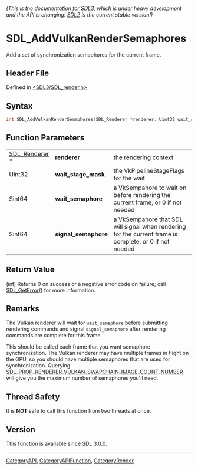 ###### (This is the documentation for SDL3, which is under heavy development and the API is changing! [SDL2](https://wiki.libsdl.org/SDL2/) is the current stable version!)
# SDL_AddVulkanRenderSemaphores

Add a set of synchronization semaphores for the current frame.

## Header File

Defined in [<SDL3/SDL_render.h>](https://github.com/libsdl-org/SDL/blob/main/include/SDL3/SDL_render.h)

## Syntax

```c
int SDL_AddVulkanRenderSemaphores(SDL_Renderer *renderer, Uint32 wait_stage_mask, Sint64 wait_semaphore, Sint64 signal_semaphore);
```

## Function Parameters

|                                |                      |                                                                                                         |
| ------------------------------ | -------------------- | ------------------------------------------------------------------------------------------------------- |
| [SDL_Renderer](SDL_Renderer) * | **renderer**         | the rendering context                                                                                   |
| Uint32                         | **wait_stage_mask**  | the VkPipelineStageFlags for the wait                                                                   |
| Sint64                         | **wait_semaphore**   | a VkSempahore to wait on before rendering the current frame, or 0 if not needed                         |
| Sint64                         | **signal_semaphore** | a VkSempahore that SDL will signal when rendering for the current frame is complete, or 0 if not needed |

## Return Value

(int) Returns 0 on success or a negative error code on failure; call
[SDL_GetError](SDL_GetError)() for more information.

## Remarks

The Vulkan renderer will wait for `wait_semaphore` before submitting
rendering commands and signal `signal_semaphore` after rendering commands
are complete for this frame.

This should be called each frame that you want semaphore synchronization.
The Vulkan renderer may have multiple frames in flight on the GPU, so you
should have multiple semaphores that are used for synchronization. Querying
[SDL_PROP_RENDERER_VULKAN_SWAPCHAIN_IMAGE_COUNT_NUMBER](SDL_PROP_RENDERER_VULKAN_SWAPCHAIN_IMAGE_COUNT_NUMBER)
will give you the maximum number of semaphores you'll need.

## Thread Safety

It is **NOT** safe to call this function from two threads at once.

## Version

This function is available since SDL 3.0.0.

----
[CategoryAPI](CategoryAPI), [CategoryAPIFunction](CategoryAPIFunction), [CategoryRender](CategoryRender)

